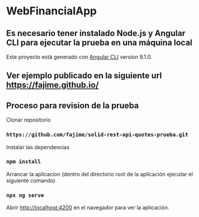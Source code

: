 # WebFinancialApp

## Es necesario tener instalado Node.js y Angular CLI para ejecutar la prueba en una máquina local

Este proyecto está generado con [Angular CLI](https://github.com/angular/angular-cli) version 9.1.0.

## Ver ejemplo publicado en la siguiente url https://fajime.github.io/

## Proceso para revision de la prueba

Clonar repositorio

### `https://github.com/fajime/solid-rest-api-quotes-prueba.git`

Instalar las dependencias

### `npm install`

Arrancar la aplicacion (dentro del directorio root de la aplicación ejecutar el siguiente comando)

### `npx ng serve`

Abrir [http://localhost:4200](http://localhost:4200) en el navegador para ver la aplicación.
